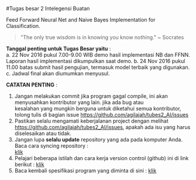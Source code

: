 #Tugas besar 2 Intelegensi Buatan

Feed Forward Neural Net and Naive Bayes Implementation for Classification.

> "The only true wisdom is in knowing you know nothing."
> ~ Socrates

**Tanggal penting untuk Tugas Besar yaitu** :  
  a.  22  Nov  2016  pukul  7.00-9.00  WIB  demo  hasil  implementasi  NB  dan  FFNN.  Laporan  hasil implementasi dikumpulkan 
      saat demo. 
  b.  24  Nov  2016  pukul  11.00  batas  submit  hasil  pengujian,  termasuk  model  terbaik  yang digunakan.  
  c.  Jadwal final akan diumumkan menyusul. 

**CATATAN PENTING** :
  1. Jangan melakukan commit jika program gagal compile, ini akan menyusahkan kontributor yang lain. jika ada bug atau     
     kesalahan yang mungkin berguna untuk diketahui semua kontributor, tolong tulis di bagian issue        https://github.com/agilajah/tubes2_AI/issues
  2. Pastikan selalu mengamati keberjalanan project dengan melihat https://github.com/agilajah/tubes2_AI/issues, apakah ada isu yang harus diselesaikan atau tidak.
  3. Jangan lupa **selalu update** repository yang ada pada komputer Anda. Baca cara syncing repository :   
     [klik](https://help.github.com/articles/syncing-a-fork/)
  4. Pelajari beberapa istilah dan cara kerja version control (github) ini di link berikut : [klik](https://github.com/agilajah/GozZIP/blob/master/HowTos.md)
  5. Baca kembali spesifikasi program yang diminta di sini : [klik](https://www.dropbox.com/s/n4k8uowh0q49qi0/Tugas%20Besar%20II%20IF3071%206Nov16.pdf?dl=0)
